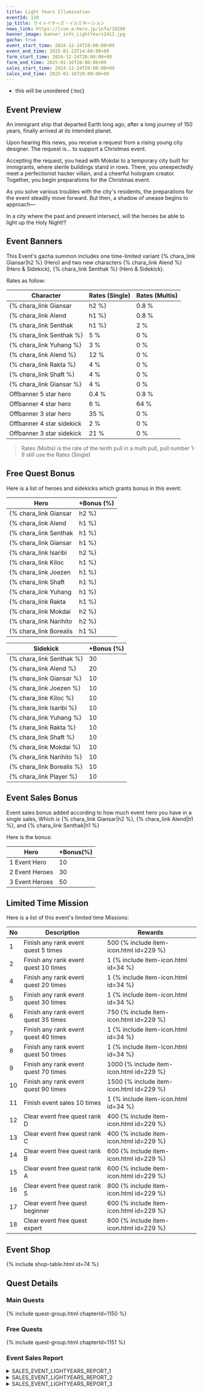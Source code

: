 ```yaml
---
title: Light Years Illumination
eventId: 110
jp_title: ライトイヤーズ・イルミネーション
news_link: https://live-a-hero.jp/info/10298
banner_image: banner_info_LightYears2412.jpg
gacha: true
event_start_time: 2024-12-24T20:00:00+09
event_end_time: 2025-01-23T14:00:00+09
farm_start_time: 2024-12-24T20:00:00+09
farm_end_time: 2025-01-16T20:00:00+09
sales_start_time: 2024-12-24T20:00:00+09
sales_end_time: 2025-01-16T20:00:00+09
---
```


* this will be unordered
{:toc}

## Event Preview

An immigrant ship that departed Earth long ago,
after a long journey of 150 years, finally arrived at its intended planet.

Upon hearing this news, you receive a request from a rising young city designer.
The request is... to support a Christmas event.

Accepting the request, you head with Mokdai to
a temporary city built for immigrants, where sterile buildings stand in rows.
There, you unexpectedly meet a perfectionist hacker villain,
and a cheerful hologram creator. Together, you begin preparations for the Christmas event.

As you solve various troubles with the city's residents,
the preparations for the event steadily move forward.
But then, a shadow of unease begins to approach—

In a city where the past and present intersect, will the heroes be able to light up the Holy Night!?

## Event Banners

This Event's gacha summon includes one time-limited variant {% chara_link Giansar|h2 %} (Hero) and two new characters {% chara_link Alend %} (Hero & Sidekick), {% chara_link Senthak %} (Hero & Sidekick).

Rates as follow:

| Character                                                | Rates (Single) | Rates (Multis) |
|----------------------------------------------------------|----------------|----------------|
| {% chara_link Giansar|h2 %}                               | 0.8 %            | 1.6 %            |
| {% chara_link Alend|h1 %}                              | 0.8 %            | 1.6 %            |
| {% chara_link Senthak|h1 %}                             | 2 %              | 32 %             |
| {% chara_link Senthak %}                                 | 5 %              | 0 %             |
| {% chara_link Yuhang %}                                 | 3 %              | 0 %             |
| {% chara_link Alend %}                                   | 12 %             | 0 %             |
| {% chara_link Rakta %}                                   | 4 %             | 0 %             |
| {% chara_link Shaft %}                                   | 4 %             | 0 %             |
| {% chara_link Giansar %}                                   | 4 %             | 0 %             |
| Offbanner 5 star hero                                    | 0.4 %            | 0.8 %            |
| Offbanner 4 star hero                                    | 6 %              | 64 %             |
| Offbanner 3 star hero                                    | 35 %             | 0 %              |
| Offbanner 4 star sidekick                                | 2 %              | 0 %              |
| Offbanner 3 star sidekick                                | 21 %             | 0 %              |

>Rates (Multis) is the rate of the tenth pull in a multi pull, pull number 1-9 still use the Rates (Single)

## Free Quest Bonus

Here is a list of heroes and sidekicks which grants bonus in this event:

| Hero | +Bonus (%)|
|------------|--------------|
| {% chara_link Giansar|h2 %} | 40 |
| {% chara_link Alend|h1 %}  | 40 |
| {% chara_link Senthak|h1 %}  | 30 |
| {% chara_link Giansar|h1 %}  | 20 |
| {% chara_link Isaribi|h2 %} | 20 |
| {% chara_link Kiloc|h1 %}  | 20 |
| {% chara_link Joezen|h1 %} | 10 | 
| {% chara_link Shaft|h1 %} | 20 |
| {% chara_link Yuhang|h1 %} | 10 | 
| {% chara_link Rakta|h1 %} | 10 | 
| {% chara_link Mokdai|h2 %} | 20 | 
| {% chara_link Narihito|h2 %} | 20 | 
| {% chara_link Borealis|h1 %} | 10 | 

| Sidekick | +Bonus (%) |
|-------------|---------------|
| {% chara_link Senthak %} | 30 | 
| {% chara_link Alend %}  | 20 | 
| {% chara_link Giansar %}  | 10 | 
| {% chara_link Joezen %}  | 10 | 
| {% chara_link Kiloc %}  | 10 |
| {% chara_link Isaribi %}  | 10 | 
| {% chara_link Yuhang %}  | 10 | 
| {% chara_link Rakta %}  | 10 | 
| {% chara_link Shaft %}  | 10 | 
| {% chara_link Mokdai %}  | 10 | 
| {% chara_link Narihito %}  | 10 | 
| {% chara_link Borealis %}  | 10 | 
| {% chara_link Player %} | 10 | 

## Event Sales Bonus

Event sales bonus added according to how much event hero you have in a single sales, Which is
{% chara_link Giansar|h2 %}, {% chara_link Alend|h1 %}, and {% chara_link Senthak|h1 %}

Here is the bonus:

| Hero   | +Bonus(%) |
|--------|-----------|
| 1 Event Hero   |     10    |
| 2 Event Heroes |     30    |
| 3 Event Heroes |     50    |

## Limited Time Mission

Here is a list of this event's limited time Missions:

| No  | Description      | Rewards      |
|----|-----------------------------------------------------------|----------------|
| 1  | Finish any rank event quest 5 times | 500 {% include item-icon.html id=229 %}    |
| 2  | Finish any rank event quest 10 times | 1 {% include item-icon.html id=34 %}    |
| 4  | Finish any rank event quest 20 times | 1 {% include item-icon.html id=34 %}    |
| 5  | Finish any rank event quest 30 times | 1 {% include item-icon.html id=34 %}    |
| 6  | Finish any rank event quest 35 times | 750 {% include item-icon.html id=229 %}    |
| 7  | Finish any rank event quest 40 times | 1 {% include item-icon.html id=34 %}    |
| 8  | Finish any rank event quest 50 times | 1 {% include item-icon.html id=34 %}    |
| 9  | Finish any rank event quest 70 times | 1000 {% include item-icon.html id=229 %}    |
| 10  | Finish any rank event quest 90 times | 1500 {% include item-icon.html id=229 %}    |
| 11  | Finish event sales 10 times | 1 {% include item-icon.html id=34 %}    |
| 12 | Clear event free quest rank D  | 400 {% include item-icon.html id=229 %}    |
| 13 | Clear event free quest rank C  | 400 {% include item-icon.html id=229 %}    |
| 14 | Clear event free quest rank B  | 600 {% include item-icon.html id=229 %}    |
| 15 | Clear event free quest rank A  | 600 {% include item-icon.html id=229 %}    |
| 16 | Clear event free quest rank S  | 800 {% include item-icon.html id=229 %}    |
| 17 | Clear event free quest beginner  | 600 {% include item-icon.html id=229 %}    |
| 18 | Clear event free quest expert  | 800 {% include item-icon.html id=229 %}    |

## Event Shop

{% include shop-table.html id=74 %}

## Quest Details

### Main Quests

{% include quest-group.html chapterId=1150 %}

### Free Quests

{% include quest-group.html chapterId=1151 %}

### Event Sales Report

<details><summary>SALES_EVENT_LIGHTYEARS_REPORT_1</summary>
<p>とある冬の日。資材護送の仕事を受け、<br>レプカーⅢを訪れた<code>character0</code>。<br><br>大きな荷物を運び終え、一息ついていた所に<br>「プレゼント泥棒だ！」と叫ぶ悲鳴と、<br>こちらへ走って向かってくる人影を目にする。<br><br><code>character0</code>は、ひったくり犯の<br>前に飛び出して、その人物を取り押さえる。<br>誤解だと慌てる犯人の元に、<br>１人の人物が駆け寄ってくる。<br><br>そのヒトはドラマの監督らしく、<br>犯人は、撮影中のスタッフだと知り、<br><code>character0</code>は、急いで拘束を解く。<br><br>謝る<code>character0</code>を見て、<br>監督は感嘆の唸り声を上げる。<br>キレのある動き、素早い身のこなし…<br>頼めるのはキミしかいない！と<br>監督は<code>character0</code>の手を握る。<br><br>そして、クリスマスの日。<br>護送してきたクリスマスツリーの上を、<br>大きな白い袋を担いで駆け抜けていく<br><code>character0</code>サンタが登場するドラマが<br>一斉放送されたという。
</p></details>

<details><summary>SALES_EVENT_LIGHTYEARS_REPORT_2</summary>
<p>クリスマストークショーへの出演が決まった<br><code>character0</code>と<code>character1</code>。<br><br>２人は集まってくれるファンの皆に<br>サプライズをプレゼントしようと、<br>クリスマスソングをこっそりと練習する。<br><br>ショーは順調に進行し、いよいよ最後に<br>練習した成果を披露しようと<br><code>character0</code>が合図を出した時、<br>突然、会場の照明が全て落ち、<br>トークショーの会場は真っ暗に。<br><br>焦る<code>character0</code>と<code>character1</code>。<br>その時突然、ペンライトで描かれたファンからの<br>応援のメッセージが客席に浮かび上がる。<br><br>逆サプライズが用意されていたことに<br>驚きながらも、２人は笑って立ち上がり、<br>用意していたクリスマスソングを歌い始める。<br><br><code>character0</code>は心を込めてしっとりと、<br>一方、<code>character1</code>は優しくも楽し気に<br>２人のハーモニーが会場内に響いていく。<br><br>会場全体が温かな気持ちと拍手の音に包まれ、<br>客席からは驚きと喜びの声が上がる。<br>歌が終わると、２人は手を繋ぎ、ファンへと一礼して、<br>聖夜のショーを終えたのであった。
</p></details>

<details><summary>SALES_EVENT_LIGHTYEARS_REPORT_3</summary>
<p>クリスマスイベントの依頼を受けたヒーローたち。<br><code>character0</code>はアイドルブームに乗っかり、<br>クリスマスライブの開催を提案する。<br><br>しかし、ライブ当日の朝。演出の軸にしていた<br>クリスマスツリーがトラブルで届かないと<br><code>character1</code>の元に連絡が……<br><br><code>character0</code>と<code>character1</code>は、<br>慌てて、別のツリーを貸し出せる施設を探す。<br><code>character2</code>と<code>character3</code>は、<br>オーナメントを探して、何件もの店をはしごする……<br><br>そして、日が暮れ始めた頃。<br><code>character2</code>たちは、大きなツリーと<br>大量のオーナメントを次々に会場へと搬入していた。<br><br>アイドルらしくもなく、フラフラになりながら、<br>ツリーの飾り付けを始める４人。<br>その時、来場者の１人が<br><code>character3</code>に手伝いを申し出る。<br>その姿を見て、また別のヒトも……と、<br>来場者たちは次々に飾り付けに参加していく。<br><br>……心温かな応援を受け、<br>ツリーを囲みながら始まる１夜限りのライブ。<br>準備で汚れたアイドルたちの嬉し気な横顔を、<br>イルミネーションの光が優しく照らしていた。
</p></details>
